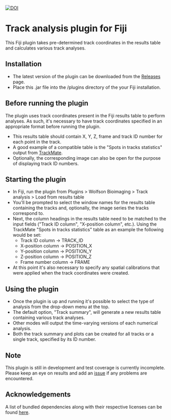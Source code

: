 [![DOI](https://zenodo.org/badge/DOI/10.5281/zenodo.1422439.svg)](https://zenodo.org/record/1422439)

Track analysis plugin for Fiji
==============================
This Fiji plugin takes pre-determined track coordinates in the results table and calculates various track analyses.


Installation
------------
- The latest version of the plugin can be downloaded from the [Releases](https://github.com/SJCross/TrackAnalysis/releases) page.
- Place this .jar file into the /plugins directory of the your Fiji installation. 


Before running the plugin
-------------------------
The plugin uses track coordinates present in the Fiji results table to perform analyses.  As such, it's necessary to have track coordinates specified in an appropriate format before running the plugin.
- This results table should contain X, Y, Z, frame and track ID number for each point in the track.
- A good example of a compatible table is the "Spots in tracks statistics" output from [TrackMate](https://imagej.net/TrackMate).
- Optionally, the corresponding image can also be open for the purpose of displaying track ID numbers.


Starting the plugin
-------------------
- In Fiji, run the plugin from Plugins > Wolfson Bioimaging > Track analysis > Load from results table
- You'll be prompted to select the window names for the results table containing the tracks and, optionally, the image series the tracks correspond to.
- Next, the column headings in the results table need to be matched to the input fields ("Track ID column", "X-position column", etc.).  Using the TrackMate "Spots in tracks statistics" table as an example the following would be set:
  - Track ID column -> TRACK_ID
  - X-position column -> POSITION_X
  - Y-position column -> POSITION_Y
  - Z-position column -> POSITION_Z
  - Frame number column -> FRAME
- At this point it's also necessary to specify any spatial calibrations that were applied when the track coordinates were created.


Using the plugin
----------------
- Once the plugin is up and running it's possible to select the type of analysis from the drop-down menu at the top.
- The default option, "Track summary", will generate a new results table containing various track analyses.
- Other modes will output the time-varying versions of each numerical analysis.
- Both the track summary and plots can be created for all tracks or a single track, specified by its ID number.


Note
----
This plugin is still in development and test coverage is currently incomplete.  Please keep an eye on results and add an [issue](https://github.com/SJCross/TrackAnalysis/issues) if any problems are encountered.


Acknowledgements
----------------
A list of bundled dependencies along with their respective licenses can be found [here](https://cdn.statically.io/gh/SJCross/TrackAnalysis/cd9fb994/target/site/dependencies.html).
